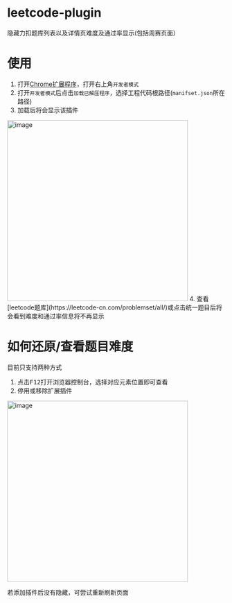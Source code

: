 # leetcode-plugin
隐藏力扣题库列表以及详情页难度及通过率显示(包括周赛页面）

# 使用
1. 打开[Chrome扩展程序](chrome://extensions/)，打开右上角`开发者模式`
2. 打开`开发者模式`后点击`加载已解压程序`，选择工程代码根路径(`manifset.json`所在路径)
3. 加载后将会显示该插件
<img width="417" alt="image" src="https://user-images.githubusercontent.com/35450350/145994658-525b8139-6aec-420b-afa7-41da70c5c4b7.png">
4. 查看[leetcode题库](https://leetcode-cn.com/problemset/all/)或点击统一题目后将会看到难度和通过率信息将不再显示

# 如何还原/查看题目难度
目前只支持两种方式
1. 点击<kbd>F12</kbd>打开浏览器控制台，选择对应元素位置即可查看
2. 停用或移除扩展插件
<img width="417" alt="image" src="https://user-images.githubusercontent.com/35450350/145995295-322163c7-4867-4d60-969f-c9b86a09f5dc.png">

若添加插件后没有隐藏，可尝试重新刷新页面
